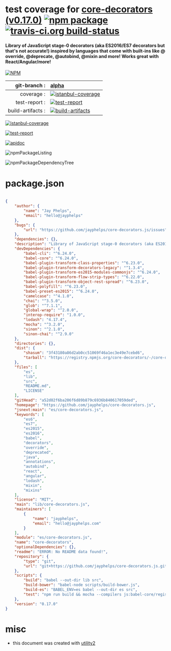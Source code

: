 # test coverage for  [core-decorators (v0.17.0)](https://github.com/jayphelps/core-decorators.js)  [![npm package](https://img.shields.io/npm/v/npmtest-core-decorators.svg?style=flat-square)](https://www.npmjs.org/package/npmtest-core-decorators) [![travis-ci.org build-status](https://api.travis-ci.org/npmtest/node-npmtest-core-decorators.svg)](https://travis-ci.org/npmtest/node-npmtest-core-decorators)
#### Library of JavaScript stage-0 decorators (aka ES2016/ES7 decorators but that's not accurate!) inspired by languages that come with built-ins like @​override, @​deprecate, @​autobind, @​mixin and more! Works great with React/Angular/more!

[![NPM](https://nodei.co/npm/core-decorators.png?downloads=true)](https://www.npmjs.com/package/core-decorators)

| git-branch : | [alpha](https://github.com/npmtest/node-npmtest-core-decorators/tree/alpha)|
|--:|:--|
| coverage : | [![istanbul-coverage](https://npmtest.github.io/node-npmtest-core-decorators/build/coverage.badge.svg)](https://npmtest.github.io/node-npmtest-core-decorators/build/coverage.html/index.html)|
| test-report : | [![test-report](https://npmtest.github.io/node-npmtest-core-decorators/build/test-report.badge.svg)](https://npmtest.github.io/node-npmtest-core-decorators/build/test-report.html)|
| build-artifacts : | [![build-artifacts](https://npmtest.github.io/node-npmtest-core-decorators/glyphicons_144_folder_open.png)](https://github.com/npmtest/node-npmtest-core-decorators/tree/gh-pages/build)|

[![istanbul-coverage](https://npmtest.github.io/node-npmtest-core-decorators/build/screenCapture.buildCustomOrg.browser.coverage.html.png)](https://npmtest.github.io/node-npmtest-core-decorators/build/coverage.html/index.html)

[![test-report](https://npmtest.github.io/node-npmtest-core-decorators/build/screenCapture.buildCustomOrg.browser.%252Fhome%252Ftravis%252Fbuild%252Fnpmtest%252Fnode-npmtest-core-decorators%252Ftmp%252Fbuild%252Ftest-report.html.png)](https://npmtest.github.io/node-npmtest-core-decorators/build/test-report.html)

[![apidoc](https://npmdoc.github.io/node-npmdoc-core-decorators/build/screenCapture.buildApidoc.browser.%252Fhome%252Ftravis%252Fbuild%252Fnpmdoc%252Fnode-npmdoc-core-decorators%252Ftmp%252Fbuild%252Fapidoc.html.png)](https://npmdoc.github.io/node-npmdoc-core-decorators/build/apidoc.html)

![npmPackageListing](https://npmtest.github.io/node-npmtest-core-decorators/build/screenCapture.npmPackageListing.svg)

![npmPackageDependencyTree](https://npmtest.github.io/node-npmtest-core-decorators/build/screenCapture.npmPackageDependencyTree.svg)



# package.json

```json

{
    "author": {
        "name": "Jay Phelps",
        "email": "hello@jayphelps"
    },
    "bugs": {
        "url": "https://github.com/jayphelps/core-decorators.js/issues"
    },
    "dependencies": {},
    "description": "Library of JavaScript stage-0 decorators (aka ES2016/ES7 decorators but that's not accurate!) inspired by languages that come with built-ins like @​override, @​deprecate, @​autobind, @​mixin and more! Works great with React/Angular/more!",
    "devDependencies": {
        "babel-cli": "^6.24.0",
        "babel-core": "^6.24.0",
        "babel-plugin-transform-class-properties": "^6.23.0",
        "babel-plugin-transform-decorators-legacy": "^1.3.4",
        "babel-plugin-transform-es2015-modules-commonjs": "^6.24.0",
        "babel-plugin-transform-flow-strip-types": "^6.22.0",
        "babel-plugin-transform-object-rest-spread": "^6.23.0",
        "babel-polyfill": "^6.23.0",
        "babel-preset-es2015": "^6.24.0",
        "camelcase": "^4.1.0",
        "chai": "^3.5.0",
        "glob": "^7.1.1",
        "global-wrap": "^2.0.0",
        "interop-require": "1.0.0",
        "lodash": "4.17.4",
        "mocha": "^3.2.0",
        "sinon": "^2.1.0",
        "sinon-chai": "^2.9.0"
    },
    "directories": {},
    "dist": {
        "shasum": "3f43180a86d2ab0cc51069f46a1ec3e49e7cebd6",
        "tarball": "https://registry.npmjs.org/core-decorators/-/core-decorators-0.17.0.tgz"
    },
    "files": [
        "es",
        "lib",
        "src",
        "README.md",
        "LICENSE"
    ],
    "gitHead": "a52d02f6ba206f6d89b879c6936b840617059ded",
    "homepage": "https://github.com/jayphelps/core-decorators.js",
    "jsnext:main": "es/core-decorators.js",
    "keywords": [
        "es6",
        "es7",
        "es2015",
        "es2016",
        "babel",
        "decorators",
        "override",
        "deprecated",
        "java",
        "annotations",
        "autobind",
        "react",
        "angular",
        "lodash",
        "mixin",
        "mixins"
    ],
    "license": "MIT",
    "main": "lib/core-decorators.js",
    "maintainers": [
        {
            "name": "jayphelps",
            "email": "hello@jayphelps.com"
        }
    ],
    "module": "es/core-decorators.js",
    "name": "core-decorators",
    "optionalDependencies": {},
    "readme": "ERROR: No README data found!",
    "repository": {
        "type": "git",
        "url": "git+https://github.com/jayphelps/core-decorators.js.git"
    },
    "scripts": {
        "build": "babel --out-dir lib src",
        "build-bower": "babel-node scripts/build-bower.js",
        "build-es": "BABEL_ENV=es babel --out-dir es src",
        "test": "npm run build && mocha --compilers js:babel-core/register --require babel-polyfill \"test/**/*.spec.js\""
    },
    "version": "0.17.0"
}
```



# misc
- this document was created with [utility2](https://github.com/kaizhu256/node-utility2)
